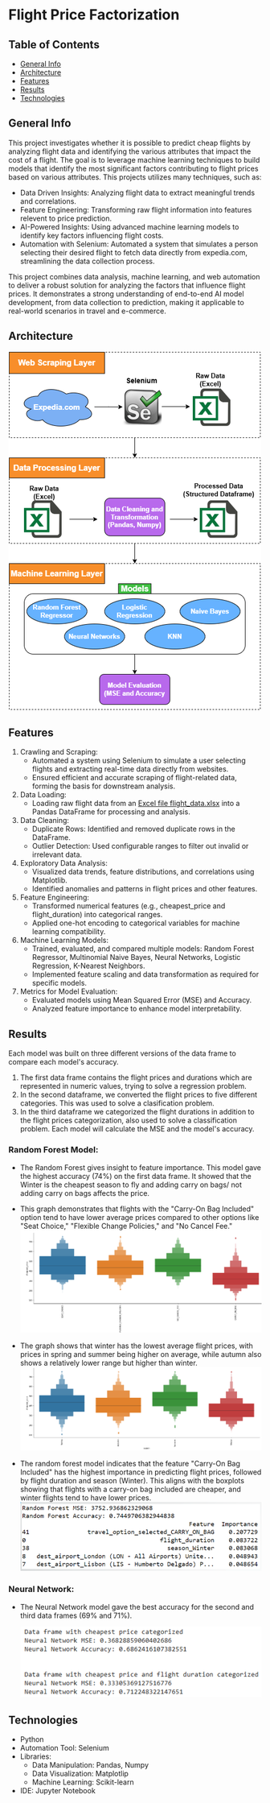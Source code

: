 # Flight Price Factorization

## Table of Contents
* [General Info](#general-info)
* [Architecture](#architecture)
* [Features](#features)
* [Results](#results)
* [Technologies](#technologies)

## General Info
This project investigates whether it is possible to predict cheap flights by analyzing flight data and identifying the various attributes that impact the cost of a flight. The goal is to leverage machine learning techniques to build models that identify the most significant factors contributing to flight prices based on various attributes. This projects utilizes many techniques, such as:
* Data Driven Insights: Analyzing flight data to extract meaningful trends and correlations.
* Feature Engineering: Transforming raw flight information into features relevent to price prediction.
* AI-Powered Insights: Using advanced machine learning models to identify key factors influencing flight costs.
* Automation with Selenium: Automated a system that simulates a person selecting their desired flight to fetch data directly from expedia.com, streamlining the data collection process.

This project combines data analysis, machine learning, and web automation to deliver a robust solution for analyzing the factors that influence flight prices. It demonstrates a strong understanding of end-to-end AI model development, from data collection to prediction, making it applicable to real-world scenarios in travel and e-commerce. 

## Architecture
![](docs/layered_data_flow.png)

## Features
1. Crawling and Scraping:
   * Automated a system using Selenium to simulate a user selecting flights and extracting real-time data directly from websites.
   * Ensured efficient and accurate scraping of flight-related data, forming the basis for downstream analysis.
2. Data Loading:
   * Loading raw flight data from an [Excel file flight_data.xlsx](docs/flight_data.xlsx) into a Pandas DataFrame for processing and analysis.
3. Data Cleaning:
   * Duplicate Rows: Identified and removed duplicate rows in the DataFrame.
   * Outlier Detection: Used configurable ranges to filter out invalid or irrelevant data.
4. Exploratory Data Analysis:
   * Visualized data trends, feature distributions, and correlations using Matplotlib.
   * Identified anomalies and patterns in flight prices and other features.
5. Feature Engineering:
   * Transformed numerical features (e.g., cheapest_price and flight_duration) into categorical ranges.
   * Applied one-hot encoding to categorical variables for machine learning compatibility.
6. Machine Learning Models:
   * Trained, evaluated, and compared multiple models: Random Forest Regressor, Multinomial Naive Bayes, Neural Networks, Logistic Regression, K-Nearest Neighbors.
   * Implemented feature scaling and data transformation as required for specific models.
7. Metrics for Model Evaluation:
   * Evaluated models using Mean Squared Error (MSE) and Accuracy.
   * Analyzed feature importance to enhance model interpretability.
  
## Results
Each model was built on three different versions of the data frame to compare each model's accuracy. 
  1. The first data frame contains the flight prices and durations which are represented in numeric values, trying to solve a regression problem.
  2. In the second dataframe, we converted the flight prices to five different categories. This was used to solve a clasification problem.
  3. In the third dataframe we categorized the flight durations in addition to the flight prices categorization, also used to solve a classification problem.
Each model will calculate the MSE and the model's accuracy.

### Random Forest Model:
  * The Random Forest gives insight to feature importance. This model gave the highest accuracy (74%) on the first data frame. It showed that the Winter is the cheapest season to fly and adding carry on bags/ not adding carry on bags affects the price.

  * This graph demonstrates that flights with the "Carry-On Bag Included" option tend to have lower average prices compared to other options like "Seat Choice," "Flexible Change Policies," and "No Cancel Fee."
  ![](docs/graph_carry_on_bag.png)

  * The graph shows that winter has the lowest average flight prices, with prices in spring and summer being higher on average, while autumn also shows a relatively lower range but higher than winter.
  ![](docs/graph_seasons.png)

  * The random forest model indicates that the feature "Carry-On Bag Included" has the highest importance in predicting flight prices, followed by flight duration and season (Winter). This aligns with the boxplots showing that flights with a carry-on bag included are cheaper, and winter flights tend to have lower prices.
  ![](docs/random_forest_result.png)

### Neural Network:
* The Neural Network model gave the best accuracy for the second and third data frames (69% and 71%).
  
  ![](docs/neural_network_results.png)

## Technologies
* Python
* Automation Tool: Selenium
* Libraries:
  * Data Manipulation: Pandas, Numpy
  * Data Visualization: Matplotlip
  * Machine Learning: Scikit-learn
* IDE: Jupyter Notebook


 
